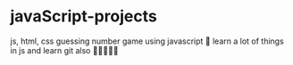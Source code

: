 # javaScript-projects
js, html, css
guessing number game using javascript 🥳
learn a lot of things in js
and learn git also
🥳🥳👊🏻🙉
